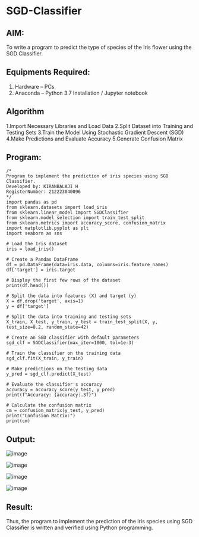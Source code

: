 # SGD-Classifier
## AIM:
To write a program to predict the type of species of the Iris flower using the SGD Classifier.

## Equipments Required:
1. Hardware – PCs
2. Anaconda – Python 3.7 Installation / Jupyter notebook

## Algorithm
1.Import Necessary Libraries and Load Data
2.Split Dataset into Training and Testing Sets
3.Train the Model Using Stochastic Gradient Descent (SGD)
4.Make Predictions and Evaluate Accuracy
5.Generate Confusion Matrix 

## Program:
```
/*
Program to implement the prediction of iris species using SGD Classifier.
Developed by: KIRANBALAJI H
RegisterNumber: 212223040096
*/
import pandas as pd
from sklearn.datasets import load_iris
from sklearn.linear_model import SGDClassifier
from sklearn.model_selection import train_test_split
from sklearn.metrics import accuracy_score, confusion_matrix
import matplotlib.pyplot as plt
import seaborn as sns

# Load the Iris dataset
iris = load_iris()

# Create a Pandas DataFrame
df = pd.DataFrame(data=iris.data, columns=iris.feature_names)
df['target'] = iris.target

# Display the first few rows of the dataset
print(df.head())

# Split the data into features (X) and target (y)
X = df.drop('target', axis=1)
y = df['target']

# Split the data into training and testing sets
X_train, X_test, y_train, y_test = train_test_split(X, y, test_size=0.2, random_state=42)

# Create an SGD classifier with default parameters
sgd_clf = SGDClassifier(max_iter=1000, tol=1e-3)

# Train the classifier on the training data
sgd_clf.fit(X_train, y_train)

# Make predictions on the testing data
y_pred = sgd_clf.predict(X_test)

# Evaluate the classifier's accuracy
accuracy = accuracy_score(y_test, y_pred)
print(f"Accuracy: {accuracy:.3f}")

# Calculate the confusion matrix
cm = confusion_matrix(y_test, y_pred)
print("Confusion Matrix:")
print(cm)
```

## Output:
![image](https://github.com/user-attachments/assets/bee62ecb-e19d-406b-854e-8aa14fb2a610)


![image](https://github.com/user-attachments/assets/5ba10cbc-be7c-4c6b-92ec-3a6c1b5bbbc8)



![image](https://github.com/user-attachments/assets/44d0600b-1a3a-49b4-9764-639f2cec6c66)



![image](https://github.com/user-attachments/assets/00b7f62c-2dce-4720-b188-7a3144652219)


## Result:
Thus, the program to implement the prediction of the Iris species using SGD Classifier is written and verified using Python programming.
